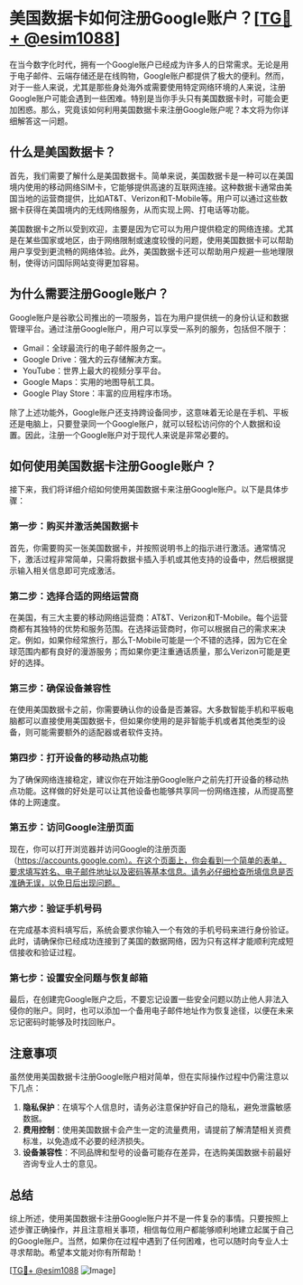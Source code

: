 # 美国数据卡如何注册Google账户？[[TG💪+ @esim1088](https://t.me/s/esim1088)]

在当今数字化时代，拥有一个Google账户已经成为许多人的日常需求。无论是用于电子邮件、云端存储还是在线购物，Google账户都提供了极大的便利。然而，对于一些人来说，尤其是那些身处海外或需要使用特定网络环境的人来说，注册Google账户可能会遇到一些困难。特别是当你手头只有美国数据卡时，可能会更加困惑。那么，究竟该如何利用美国数据卡来注册Google账户呢？本文将为你详细解答这一问题。

## 什么是美国数据卡？

首先，我们需要了解什么是美国数据卡。简单来说，美国数据卡是一种可以在美国境内使用的移动网络SIM卡，它能够提供高速的互联网连接。这种数据卡通常由美国当地的运营商提供，比如AT&T、Verizon和T-Mobile等。用户可以通过这些数据卡获得在美国境内的无线网络服务，从而实现上网、打电话等功能。

美国数据卡之所以受到欢迎，主要是因为它可以为用户提供稳定的网络连接。尤其是在某些国家或地区，由于网络限制或速度较慢的问题，使用美国数据卡可以帮助用户享受到更流畅的网络体验。此外，美国数据卡还可以帮助用户规避一些地理限制，使得访问国际网站变得更加容易。

## 为什么需要注册Google账户？

Google账户是谷歌公司推出的一项服务，旨在为用户提供统一的身份认证和数据管理平台。通过注册Google账户，用户可以享受一系列的服务，包括但不限于：

- Gmail：全球最流行的电子邮件服务之一。
- Google Drive：强大的云存储解决方案。
- YouTube：世界上最大的视频分享平台。
- Google Maps：实用的地图导航工具。
- Google Play Store：丰富的应用程序市场。

除了上述功能外，Google账户还支持跨设备同步，这意味着无论是在手机、平板还是电脑上，只要登录同一个Google账户，就可以轻松访问你的个人数据和设置。因此，注册一个Google账户对于现代人来说是非常必要的。

## 如何使用美国数据卡注册Google账户？

接下来，我们将详细介绍如何使用美国数据卡来注册Google账户。以下是具体步骤：

### 第一步：购买并激活美国数据卡

首先，你需要购买一张美国数据卡，并按照说明书上的指示进行激活。通常情况下，激活过程非常简单，只需将数据卡插入手机或其他支持的设备中，然后根据提示输入相关信息即可完成激活。

### 第二步：选择合适的网络运营商

在美国，有三大主要的移动网络运营商：AT&T、Verizon和T-Mobile。每个运营商都有其独特的优势和服务范围。在选择运营商时，你可以根据自己的需求来决定。例如，如果你经常旅行，那么T-Mobile可能是一个不错的选择，因为它在全球范围内都有良好的漫游服务；而如果你更注重通话质量，那么Verizon可能是更好的选择。

### 第三步：确保设备兼容性

在使用美国数据卡之前，你需要确认你的设备是否兼容。大多数智能手机和平板电脑都可以直接使用美国数据卡，但如果你使用的是非智能手机或者其他类型的设备，则可能需要额外的适配器或者软件支持。

### 第四步：打开设备的移动热点功能

为了确保网络连接稳定，建议你在开始注册Google账户之前先打开设备的移动热点功能。这样做的好处是可以让其他设备也能够共享同一份网络连接，从而提高整体的上网速度。

### 第五步：访问Google注册页面

现在，你可以打开浏览器并访问Google的注册页面（https://accounts.google.com）。在这个页面上，你会看到一个简单的表单，要求填写姓名、电子邮件地址以及密码等基本信息。请务必仔细检查所填信息是否准确无误，以免日后出现问题。

### 第六步：验证手机号码

在完成基本资料填写后，系统会要求你输入一个有效的手机号码来进行身份验证。此时，请确保你已经成功连接到了美国的数据网络，因为只有这样才能顺利完成短信接收和验证过程。

### 第七步：设置安全问题与恢复邮箱

最后，在创建完Google账户之后，不要忘记设置一些安全问题以防止他人非法入侵你的账户。同时，也可以添加一个备用电子邮件地址作为恢复途径，以便在未来忘记密码时能够及时找回账户。

## 注意事项

虽然使用美国数据卡注册Google账户相对简单，但在实际操作过程中仍需注意以下几点：

1. **隐私保护**：在填写个人信息时，请务必注意保护好自己的隐私，避免泄露敏感数据。
2. **费用控制**：使用美国数据卡会产生一定的流量费用，请提前了解清楚相关资费标准，以免造成不必要的经济损失。
3. **设备兼容性**：不同品牌和型号的设备可能存在差异，在选购美国数据卡前最好咨询专业人士的意见。

## 总结

综上所述，使用美国数据卡注册Google账户并不是一件复杂的事情。只要按照上述步骤正确操作，并且注意相关事项，相信每位用户都能够顺利地建立起属于自己的Google账户。当然，如果你在过程中遇到了任何困难，也可以随时向专业人士寻求帮助。希望本文能对你有所帮助！

[[TG💪+ @esim1088](https://t.me/s/esim1088) ![Image](https://i.postimg.cc/4NQfJmqS/Snipaste-2025-05-13-00-14-12.png)]